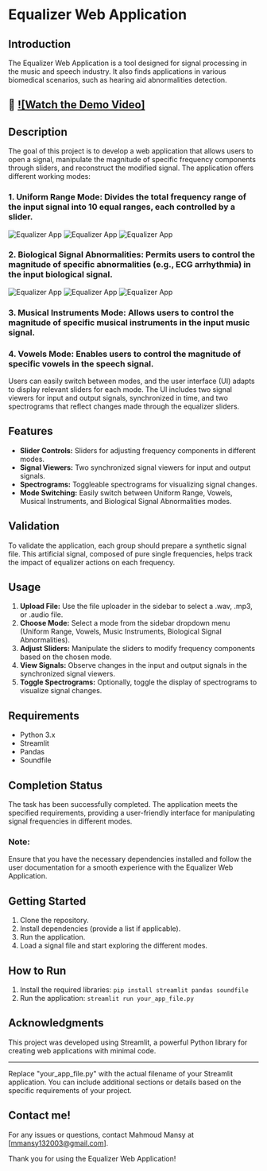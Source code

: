 # Equalizer Web Application

## Introduction

The Equalizer Web Application is a tool designed for signal processing in the music and speech industry. It also finds applications in various biomedical scenarios, such as hearing aid abnormalities detection. 

## 🎥 [![Watch the Demo Video]](https://clipchamp.com/watch/Mo0L2R7mFch)


## Description

The goal of this project is to develop a web application that allows users to open a signal, manipulate the magnitude of specific frequency components through sliders, and reconstruct the modified signal. The application offers different working modes:

### 1. **Uniform Range Mode:** Divides the total frequency range of the input signal into 10 equal ranges, each controlled by a slider.

   
   ![Equalizer App](patient_image_paradoxical_abnormality.jpeg)
   ![Equalizer App](Images/patientimageafterequalizing.jpeg)
 ![Equalizer App](Images/NormalImage.jpeg)




### 2. **Biological Signal Abnormalities:** Permits users to control the magnitude of specific abnormalities (e.g., ECG arrhythmia) in the input biological signal.


  ![Equalizer App](Images/GIFHeartValves.gif)
   ![Equalizer App](Images/S2HeartImage.png)
   ![Equalizer App](Images/Wiggers_Diagram.svg.png)


### 3. **Musical Instruments Mode:** Allows users to control the magnitude of specific musical instruments in the input music signal.

### 4. **Vowels Mode:** Enables users to control the magnitude of specific vowels in the speech signal.

   
Users can easily switch between modes, and the user interface (UI) adapts to display relevant sliders for each mode. The UI includes two signal viewers for input and output signals, synchronized in time, and two spectrograms that reflect changes made through the equalizer sliders.

## Features

- **Slider Controls:** Sliders for adjusting frequency components in different modes.
- **Signal Viewers:** Two synchronized signal viewers for input and output signals.
- **Spectrograms:** Toggleable spectrograms for visualizing signal changes.
- **Mode Switching:** Easily switch between Uniform Range, Vowels, Musical Instruments, and Biological Signal Abnormalities modes.

## Validation

To validate the application, each group should prepare a synthetic signal file. This artificial signal, composed of pure single frequencies, helps track the impact of equalizer actions on each frequency.

## Usage

1. **Upload File:** Use the file uploader in the sidebar to select a .wav, .mp3, or .audio file.
2. **Choose Mode:** Select a mode from the sidebar dropdown menu (Uniform Range, Vowels, Music Instruments, Biological Signal Abnormalities).
3. **Adjust Sliders:** Manipulate the sliders to modify frequency components based on the chosen mode.
4. **View Signals:** Observe changes in the input and output signals in the synchronized signal viewers.
5. **Toggle Spectrograms:** Optionally, toggle the display of spectrograms to visualize signal changes.

## Requirements

- Python 3.x
- Streamlit
- Pandas
- Soundfile

## Completion Status
The task has been successfully completed. The application meets the specified requirements, providing a user-friendly interface for manipulating signal frequencies in different modes.

### Note:
Ensure that you have the necessary dependencies installed and follow the user documentation for a smooth experience with the Equalizer Web Application.

## Getting Started
1. Clone the repository.
2. Install dependencies (provide a list if applicable).
3. Run the application.
4. Load a signal file and start exploring the different modes.


## How to Run

1. Install the required libraries: `pip install streamlit pandas soundfile`
2. Run the application: `streamlit run your_app_file.py`

## Acknowledgments

This project was developed using Streamlit, a powerful Python library for creating web applications with minimal code.

---

Replace "your_app_file.py" with the actual filename of your Streamlit application. You can include additional sections or details based on the specific requirements of your project.

## Contact me!

For any issues or questions, contact Mahmoud Mansy at [mmansy132003@gmail.com].

Thank you for using the Equalizer Web Application!





